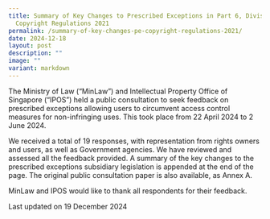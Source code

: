 ```yaml
---
title: Summary of Key Changes to Prescribed Exceptions in Part 6, Division 1 of
  Copyright Regulations 2021
permalink: /summary-of-key-changes-pe-copyright-regulations-2021/
date: 2024-12-18
layout: post
description: ""
image: ""
variant: markdown
---
```


The Ministry of Law (“MinLaw”) and Intellectual Property Office of Singapore (“IPOS”) held a public consultation to seek feedback on prescribed exceptions allowing users to circumvent access control measures for non-infringing uses. This took place from 22 April 2024 to 2 June 2024. 

We received a total of 19 responses, with representation from rights owners and users, as well as Government agencies. We have reviewed and assessed all the feedback provided. A summary of the key changes to the prescribed exceptions subsidiary legislation is appended at the end of the page. The original public consultation paper is also available, as Annex A. 

MinLaw and IPOS would like to thank all respondents for their feedback. 

<p class="right-side-updated">Last updated on 19 December 2024</p>